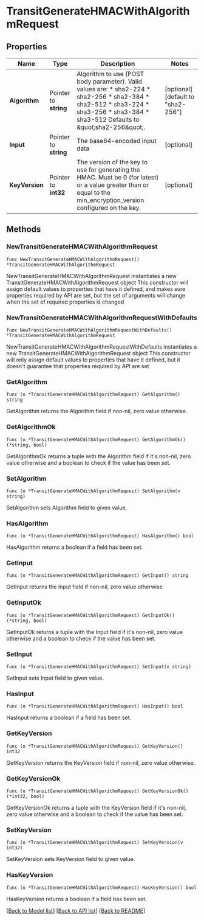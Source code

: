 # TransitGenerateHMACWithAlgorithmRequest


## Properties

Name | Type | Description | Notes
------------ | ------------- | ------------- | -------------
**Algorithm** | Pointer to **string** | Algorithm to use (POST body parameter). Valid values are: * sha2-224 * sha2-256 * sha2-384 * sha2-512 * sha3-224 * sha3-256 * sha3-384 * sha3-512 Defaults to \&quot;sha2-256\&quot;. | [optional] [default to "sha2-256"]
**Input** | Pointer to **string** | The base64-encoded input data | [optional] 
**KeyVersion** | Pointer to **int32** | The version of the key to use for generating the HMAC. Must be 0 (for latest) or a value greater than or equal to the min_encryption_version configured on the key. | [optional] 



## Methods


### NewTransitGenerateHMACWithAlgorithmRequest

`func NewTransitGenerateHMACWithAlgorithmRequest() *TransitGenerateHMACWithAlgorithmRequest`

NewTransitGenerateHMACWithAlgorithmRequest instantiates a new TransitGenerateHMACWithAlgorithmRequest object
This constructor will assign default values to properties that have it defined,
and makes sure properties required by API are set, but the set of arguments
will change when the set of required properties is changed

### NewTransitGenerateHMACWithAlgorithmRequestWithDefaults

`func NewTransitGenerateHMACWithAlgorithmRequestWithDefaults() *TransitGenerateHMACWithAlgorithmRequest`

NewTransitGenerateHMACWithAlgorithmRequestWithDefaults instantiates a new TransitGenerateHMACWithAlgorithmRequest object
This constructor will only assign default values to properties that have it defined,
but it doesn't guarantee that properties required by API are set


### GetAlgorithm

`func (o *TransitGenerateHMACWithAlgorithmRequest) GetAlgorithm() string`

GetAlgorithm returns the Algorithm field if non-nil, zero value otherwise.

### GetAlgorithmOk

`func (o *TransitGenerateHMACWithAlgorithmRequest) GetAlgorithmOk() (*string, bool)`

GetAlgorithmOk returns a tuple with the Algorithm field if it's non-nil, zero value otherwise
and a boolean to check if the value has been set.

### SetAlgorithm

`func (o *TransitGenerateHMACWithAlgorithmRequest) SetAlgorithm(v string)`

SetAlgorithm sets Algorithm field to given value.


### HasAlgorithm

`func (o *TransitGenerateHMACWithAlgorithmRequest) HasAlgorithm() bool`

HasAlgorithm returns a boolean if a field has been set.




### GetInput

`func (o *TransitGenerateHMACWithAlgorithmRequest) GetInput() string`

GetInput returns the Input field if non-nil, zero value otherwise.

### GetInputOk

`func (o *TransitGenerateHMACWithAlgorithmRequest) GetInputOk() (*string, bool)`

GetInputOk returns a tuple with the Input field if it's non-nil, zero value otherwise
and a boolean to check if the value has been set.

### SetInput

`func (o *TransitGenerateHMACWithAlgorithmRequest) SetInput(v string)`

SetInput sets Input field to given value.


### HasInput

`func (o *TransitGenerateHMACWithAlgorithmRequest) HasInput() bool`

HasInput returns a boolean if a field has been set.




### GetKeyVersion

`func (o *TransitGenerateHMACWithAlgorithmRequest) GetKeyVersion() int32`

GetKeyVersion returns the KeyVersion field if non-nil, zero value otherwise.

### GetKeyVersionOk

`func (o *TransitGenerateHMACWithAlgorithmRequest) GetKeyVersionOk() (*int32, bool)`

GetKeyVersionOk returns a tuple with the KeyVersion field if it's non-nil, zero value otherwise
and a boolean to check if the value has been set.

### SetKeyVersion

`func (o *TransitGenerateHMACWithAlgorithmRequest) SetKeyVersion(v int32)`

SetKeyVersion sets KeyVersion field to given value.


### HasKeyVersion

`func (o *TransitGenerateHMACWithAlgorithmRequest) HasKeyVersion() bool`

HasKeyVersion returns a boolean if a field has been set.









[[Back to Model list]](../README.md#documentation-for-models) [[Back to API list]](../README.md#documentation-for-api-endpoints) [[Back to README]](../README.md)


